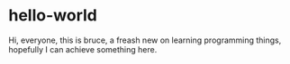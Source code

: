 # hello-world

Hi, everyone, this is bruce, a freash new on learning programming things, hopefully I can achieve something here.
